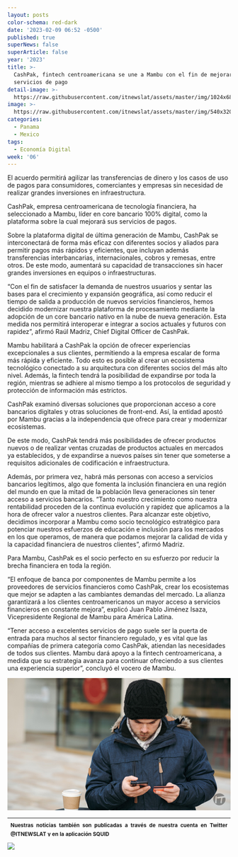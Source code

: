 ```yaml
---
layout: posts
color-schema: red-dark
date: '2023-02-09 06:52 -0500'
published: true
superNews: false
superArticle: false
year: '2023'
title: >-
  CashPak, fintech centroamericana se une a Mambu con el fin de mejorar sus
  servicios de pago
detail-image: >-
  https://raw.githubusercontent.com/itnewslat/assets/master/img/1024x680/pago-digital-g.jpg
image: >-
  https://raw.githubusercontent.com/itnewslat/assets/master/img/540x320/pago-digital-p.jpg
categories:
  - Panama
  - Mexico
tags:
  - Economía Digital
week: '06'
---
```

El acuerdo permitirá agilizar las transferencias de dinero y los casos de uso de pagos para consumidores, comerciantes y empresas sin necesidad de realizar grandes inversiones en infraestructura.
 
CashPak, empresa centroamericana de tecnología financiera, ha seleccionado a Mambu, líder en core bancario 100% digital, como la plataforma sobre la cual mejorará sus servicios de pagos.
 
Sobre la plataforma digital de última generación de Mambu, CashPak se interconectará de forma más eficaz con diferentes socios y aliados para permitir pagos más rápidos y eficientes, que incluyan además transferencias interbancarias, internacionales, cobros y remesas, entre otros. De este modo, aumentará su capacidad de transacciones sin hacer grandes inversiones en equipos o infraestructuras.
 
“Con el fin de satisfacer la demanda de nuestros usuarios y sentar las bases para el crecimiento y expansión geográfica, así como reducir el tiempo de salida a producción de nuevos servicios financieros, hemos decidido modernizar nuestra plataforma de procesamiento mediante la adopción de un core bancario nativo en la nube de nueva generación. Esta medida nos permitirá interoperar e integrar a socios actuales y futuros con rapidez”, afirmó Raúl Madriz, Chief Digital Officer de CashPak.
 
Mambu habilitará a CashPak la opción de ofrecer experiencias excepcionales a sus clientes, permitiendo a la empresa escalar de forma más rápida y eficiente. Todo esto es posible al crear un ecosistema tecnológico conectado a su arquitectura con diferentes socios del más alto nivel. Además, la fintech tendrá la posibilidad de expandirse por toda la región, mientras se adhiere al mismo tiempo a los protocolos de seguridad y protección de información más estrictos.
 
CashPak examinó diversas soluciones que proporcionan acceso a core bancarios digitales y otras soluciones de front-end. Así, la entidad apostó por Mambu gracias a la independencia que ofrece para crear y modernizar ecosistemas.
 
De este modo, CashPak tendrá más posibilidades de ofrecer productos nuevos o de realizar ventas cruzadas de productos actuales en mercados ya establecidos, y de expandirse a nuevos países sin tener que someterse a requisitos adicionales de codificación e infraestructura.
 
Además, por primera vez, habrá más personas con acceso a servicios bancarios legítimos, algo que fomenta la inclusión financiera en una región del mundo en que la mitad de la población lleva generaciones sin tener acceso a servicios bancarios.
“Tanto nuestro crecimiento como nuestra rentabilidad proceden de la continua evolución y rapidez que aplicamos a la hora de ofrecer valor a nuestros clientes. Para alcanzar este objetivo, decidimos incorporar a Mambu como socio tecnológico estratégico para potenciar nuestros esfuerzos de educación e inclusión para los mercados en los que operamos, de manera que podamos mejorar la calidad de vida y la capacidad financiera de nuestros clientes”, afirmó Madriz.
 
Para Mambu, CashPak es el socio perfecto en su esfuerzo por reducir la brecha financiera en toda la región.
 
“El enfoque de banca por componentes de Mambu permite a los proveedores de servicios financieros como CashPak, crear los ecosistemas que mejor se adapten a las cambiantes demandas del mercado. La alianza garantizará a los clientes centroamericanos un mayor acceso a servicios financieros en constante mejora”, explicó Juan Pablo Jiménez Isaza, Vicepresidente Regional de Mambu para América Latina.
 
“Tener acceso a excelentes servicios de pago suele ser la puerta de entrada para muchos al sector financiero regulado, y es vital que las compañías de primera categoría como CashPak, atiendan las necesidades de todos sus clientes. Mambu dará apoyo a la fintech centroamericana, a medida que su estrategia avanza para continuar ofreciendo a sus clientes una experiencia superior”, concluyó el vocero de Mambu.

![](https://raw.githubusercontent.com/itnewslat/assets/master/img/540x320/pago-digital-p.jpg)

<table style="height: 42px;" width="569">
<tbody>
<tr>
<td style="text-align: justify;"><sub><strong>Nuestras noticias también son publicadas a través de nuestra cuenta en Twitter <a href="https://twitter.com/itnewslat?lang=es">@ITNEWSLAT</a> y en la aplicación <a href="https://squidapp.co/en/">SQUID</a></strong></sub></td>
</tr>
</tbody>
</table>

<img src="https://tracker.metricool.com/c3po.jpg?hash=56f88a41e39ab42c063cc51676587a04"/>